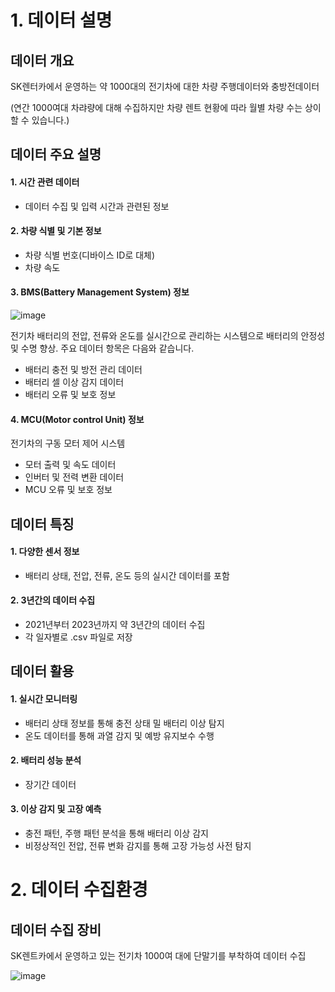 # 1. 데이터 설명

## 데이터 개요
SK렌터카에서 운영하는 약 1000대의 전기차에 대한 차량 주행데이터와 충방전데이터

(연간 1000여대 차랴량에 대해 수집하지만 차량 렌트 현황에 따라 월별 차량 수는 상이할 수 있습니다.)

## 데이터 주요 설명

#### 1. 시간 관련 데이터
- 데이터 수집 및 입력 시간과 관련된 정보
#### 2. 차량 식별 및 기본 정보
- 차량 식별 번호(디바이스 ID로 대체)
- 차량 속도
#### 3. BMS(Battery Management System) 정보
![image](https://github.com/user-attachments/assets/da5a1153-5af8-416e-8afb-1c108c76adf4)

전기차 배터리의 전압, 전류와 온도를 실시간으로 관리하는 시스템으로 배터리의 안정성 및 수명 향상.
주요 데이터 항목은 다음와 같습니다.
  
- 배터리 충전 및 방전 관리 데이터
- 배터리 셀 이상 감지 데이터
- 배터리 오류 및 보호 정보

#### 4. MCU(Motor control Unit) 정보
전기차의 구동 모터 제어 시스템
  
- 모터 출력 및 속도 데이터
- 인버터 및 전력 변환 데이터
- MCU 오류 및 보호 정보

## 데이터 특징
#### 1. 다양한 센서 정보
- 배터리 상태, 전압, 전류, 온도 등의 실시간 데이터를 포함
  
#### 2. 3년간의 데이터 수집
- 2021년부터 2023년까지 약 3년간의 데이터 수집
- 각 일자별로 .csv 파일로 저장
  
## 데이터 활용
#### 1. 실시간 모니터링
- 배터리 상태 정보를 통해 충전 상태 밀 배터리 이상 탐지
- 온도 데이터를 통해 과열 감지 및 예방 유지보수 수행
#### 2. 배터리 성능 분석
- 장기간 데이터 
#### 3. 이상 감지 및 고장 예측
- 충전 패턴, 주행 패턴 분석을 통해 배터리 이상 감지
- 비정상적인 전압, 전류 변화 감지를 통해 고장 가능성 사전 탐지
  
# 2. 데이터 수집환경
## 데이터 수집 장비
SK렌트카에서 운영하고 있는 전기차 1000여 대에 단말기를 부착하여 데이터 수집

![image](https://github.com/user-attachments/assets/2ce99860-b796-4a5a-81b4-95c289505a7c)
